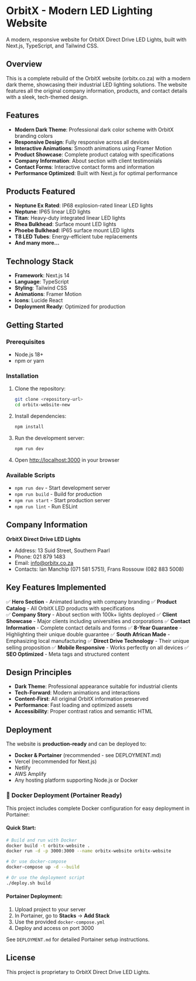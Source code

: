 # OrbitX - Modern LED Lighting Website

A modern, responsive website for OrbitX Direct Drive LED Lights, built with Next.js, TypeScript, and Tailwind CSS.

## Overview

This is a complete rebuild of the OrbitX website (orbitx.co.za) with a modern dark theme, showcasing their industrial LED lighting solutions. The website features all the original company information, products, and contact details with a sleek, tech-themed design.

## Features

- **Modern Dark Theme**: Professional dark color scheme with OrbitX branding colors
- **Responsive Design**: Fully responsive across all devices
- **Interactive Animations**: Smooth animations using Framer Motion
- **Product Showcase**: Complete product catalog with specifications
- **Company Information**: About section with client testimonials
- **Contact Forms**: Interactive contact forms and information
- **Performance Optimized**: Built with Next.js for optimal performance

## Products Featured

- **Neptune Ex Rated**: IP68 explosion-rated linear LED lights
- **Neptune**: IP65 linear LED lights
- **Titan**: Heavy-duty integrated linear LED lights
- **Rhea Bulkhead**: Surface mount LED lights
- **Phoebe Bulkhead**: IP65 surface mount LED lights
- **T8 LED Tubes**: Energy-efficient tube replacements
- **And many more...**

## Technology Stack

- **Framework**: Next.js 14
- **Language**: TypeScript
- **Styling**: Tailwind CSS
- **Animations**: Framer Motion
- **Icons**: Lucide React
- **Deployment Ready**: Optimized for production

## Getting Started

### Prerequisites

- Node.js 18+ 
- npm or yarn

### Installation

1. Clone the repository:
   ```bash
   git clone <repository-url>
   cd orbitx-website-new
   ```

2. Install dependencies:
   ```bash
   npm install
   ```

3. Run the development server:
   ```bash
   npm run dev
   ```

4. Open [http://localhost:3000](http://localhost:3000) in your browser

### Available Scripts

- `npm run dev` - Start development server
- `npm run build` - Build for production
- `npm run start` - Start production server
- `npm run lint` - Run ESLint

## Company Information

**OrbitX Direct Drive LED Lights**
- Address: 13 Suid Street, Southern Paarl
- Phone: 021 879 1483
- Email: info@orbitx.co.za
- Contacts: Ian Manchip (071 581 5751), Frans Rossouw (082 883 5008)

## Key Features Implemented

✅ **Hero Section** - Animated landing with company branding
✅ **Product Catalog** - All OrbitX LED products with specifications  
✅ **Company Story** - About section with 100k+ lights deployed
✅ **Client Showcase** - Major clients including universities and corporations
✅ **Contact Information** - Complete contact details and forms
✅ **8-Year Guarantee** - Highlighting their unique double guarantee
✅ **South African Made** - Emphasizing local manufacturing
✅ **Direct Drive Technology** - Their unique selling proposition
✅ **Mobile Responsive** - Works perfectly on all devices
✅ **SEO Optimized** - Meta tags and structured content

## Design Principles

- **Dark Theme**: Professional appearance suitable for industrial clients
- **Tech-Forward**: Modern animations and interactions
- **Content-First**: All original OrbitX information preserved
- **Performance**: Fast loading and optimized assets
- **Accessibility**: Proper contrast ratios and semantic HTML

## Deployment

The website is **production-ready** and can be deployed to:
- **Docker & Portainer** (recommended - see DEPLOYMENT.md)
- Vercel (recommended for Next.js)
- Netlify
- AWS Amplify
- Any hosting platform supporting Node.js or Docker

### 🐳 **Docker Deployment (Portainer Ready)**

This project includes complete Docker configuration for easy deployment in Portainer:

#### Quick Start:
```bash
# Build and run with Docker
docker build -t orbitx-website .
docker run -d -p 3000:3000 --name orbitx-website orbitx-website

# Or use docker-compose
docker-compose up -d --build

# Or use the deployment script
./deploy.sh build
```

#### Portainer Deployment:
1. Upload project to your server
2. In Portainer, go to **Stacks** → **Add Stack**
3. Use the provided `docker-compose.yml`
4. Deploy and access on port 3000

See `DEPLOYMENT.md` for detailed Portainer setup instructions.

## License

This project is proprietary to OrbitX Direct Drive LED Lights.

